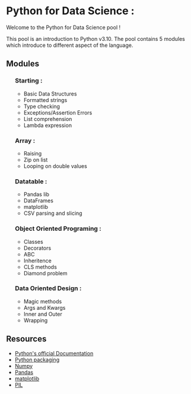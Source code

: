 <!DOCTYPE html>
<html>
<body>
  <h1>Python for Data Science :</a></h1>
  <p>Welcome to the Python for Data Science pool !</p>
  <p>This pool is an introduction to Python v3.10. The pool contains 5 modules which introduce to different aspect of the language.</p>

  <h2>Modules</h2>
  <ul><h3>Starting :</h3>
    <ul>
        <li>Basic Data Structures</li>
        <li>Formatted strings</li>
        <li>Type checking</li>
        <li>Exceptions/Assertion Errors</li>
        <li>List comprehension</li>
        <li>Lambda expression</li>
    </ul>
    <h3>Array :</h3>
    <ul>
        <li>Raising</li>
        <li>Zip on list</li>
        <li>Looping on double values</li>
    </ul>
    <h3>Datatable :</h3>
    <ul>
        <li>Pandas lib</li>
        <li>DataFrames</li>
        <li>matplotlib</li>
        <li>CSV parsing and slicing</li>
    </ul>
    <h3>Object Oriented Programing :</h3>
    <ul>
        <li>Classes</li>
        <li>Decorators</li>
        <li>ABC</li>
        <li>Inheritence</li>
        <li>CLS methods</li>
        <li>Diamond problem</li>
    </ul>
    <h3>Data Oriented Design :</h3>
    <ul>
        <li>Magic methods</li>
        <li>Args and Kwargs</li>
        <li>Inner and Outer</li>
        <li>Wrapping</li>
    </ul>
  </ul>


  <h2>Resources</h2>
  <ul>
    <li><a href="https://docs.python.org/3/tutorial/index.html">Python's official Documentation</a></li>
    <li><a href="https://packaging.python.org/en/latest/tutorials/packaging-projects/">Python packaging</a></li>
    <li><a href="https://numpy.org/doc/stable/user/index.html#user">Numpy</a></li>
    <li><a href="https://pandas.pydata.org/docs/user_guide/index.html#user-guide">Pandas</a></li>
    <li><a href="https://matplotlib.org/stable/tutorials/introductory/index.html#tutorials-introductory">matplotlib</a></li>
    <li><a href="https://he-arc.github.io/livre-python/pillow/index.html">PIL</a></li>

</body>
</html>
